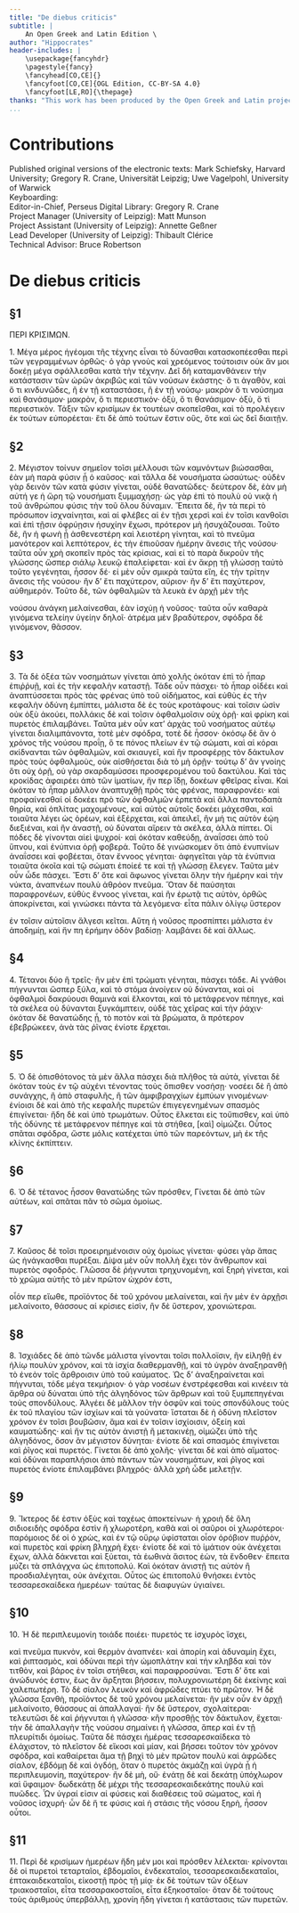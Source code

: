```yaml
---
title: "De diebus criticis"
subtitle: |
	An Open Greek and Latin Edition \ 
author: "Hippocrates"
header-includes: | 
	\usepackage{fancyhdr}
	\pagestyle{fancy}
	\fancyhead[CO,CE]{}
	\fancyfoot[CO,CE]{OGL Edition, CC-BY-SA 4.0}
	\fancyfoot[LE,RO]{\thepage}
thanks: "This work has been produced by the Open Greek and Latin project through the help of volunteers. See contributions for details."
...
```


# Contributions  

Published original versions of the electronic texts: Mark Schiefsky, Harvard University; Gregory R. Crane, Universität Leipzig; Uwe Vagelpohl, University of Warwick  
 Keyboarding:   
 Editor-in-Chief, Perseus Digital Library: Gregory R. Crane  
 Project Manager (University of Leipzig): Matt Munson  
 Project Assistant (University of Leipzig): Annette Geßner  
 Lead Developer (University of Leipzig): Thibault Clérice  
 Technical Advisor: Bruce Robertson  

# De diebus criticis  

## §1  

<head>ΠΕΡΙ ΚΡΙΣΙΜΩΝ.</head>
<p>1. Μέγα μέρος ἡγέομαι τῆς τέχνης εἶναι τὸ δύνασθαι κατασκοπέεσθαι
<lb/>περὶ τῶν γεγραμμένων ὀρθῶς· ὁ γὰρ γνοὺς καὶ χρεόμενος
<lb/>τούτοισιν οὐκ ἄν μοι δοκέῃ μέγα σφάλλεσθαι κατὰ τὴν τέχνην. Δεῖ
<lb/>δὴ καταμανθάνειν τὴν κατάστασιν τῶν ὡρῶν ἀκριβῶς καὶ τῶν νούσων
<lb/>ἑκάστης· ὅ τι ἀγαθὸν, καὶ ὅ τι κινδυνῶδες, ἢ ἐν τῇ καταστάσει,
<lb/>ἢ ἐν τῇ νούσῳ· μακρὸν ὅ τι νούσημα καὶ θανάσιμον· μακρὸν,
<lb/>ὅ τι περιεστικόν· ὀξὺ, ὅ τι θανάσιμον· ὀξὺ, ὅ τὶ περιεστικὸν. Τάξιν
<lb/>τῶν κρισίμων ἐκ τουτέων σκοπεῖσθαι, καὶ τὸ προλέγειν ἐκ τούτων
<lb/>εὐπορέεται· ἔτι δὲ ἀπὸ τούτων ἔστιν οὓς, ὅτε καὶ ὡς δεῖ διαιτῇν.
</p>  

## §2  

<p>2. Μέγιστον τοίνυν σημεῖον τοῖσι μέλλουσι τῶν καμνόντων βιώσασθαι,
<lb/>ἐὰν μὴ παρὰ φύσιν ᾖ ὁ καῦσος· καὶ τἄλλα δὲ νουσήματα
<lb/>ὡσαύτως· οὐδὲν γὰρ δεινὸν τῶν κατὰ φύσιν γίνεται, οὐδὲ θανατῶδες·
<lb/>δεύτερον δὲ, ἐὰν μὴ αὐτή γε ἡ ὥρη τῷ νουσήματι ξυμμαχήσῃ· ὡς
<lb/>γὰρ ἐπὶ τὸ πουλὺ οὐ νικᾷ ἡ τοῦ ἀνθρώπου φύσις τὴν τοῦ ὅλου δύναμιν.
<lb/>Ἔπειτα δὲ, ἢν τὰ περὶ τὸ πρόσωπον ἰσχναίνηται, καὶ αἱ φλέβες
<lb/>αἱ ἐν τῇσι χερσὶ καὶ ἐν τοῖσι κανθοῖσι καὶ ἐπὶ τῇσιν ὀφρύῃσιν ἡσυχίην
<lb/>ἔχωσι, πρότερον μὴ ἡσυχάζουσαι. Τοῦτο δὲ, ἢν ἡ φωνὴ ᾖ ἀσθενεστέρη
<lb/>καὶ λειοτέρη γίνηται, καὶ τὸ πνεῦμα μανότερον καὶ λεπτότερον,
<lb/>ἐς τὴν ἐπιοῦσαν ἡμέρην ἄνεσις τῆς νούσου· ταῦτα οὖν χρὴ
<lb/>σκοπεῖν πρὸς τὰς κρίσιας, καὶ εἰ τὸ παρὰ δικροῦν τῆς γλώσσης ὥσπερ
<lb/>σιάλῳ λευκῷ ἐπαλείφεται· καὶ ἐν ἄκρῃ τῇ γλώσσῃ ταὐτὸ τοῦτο γεγένηται,
<lb/>ἧσσον δέ· εἰ μὲν οὖν σμικρὰ ταῦτα εἴη, ἐς τὴν τρίτην
<lb/>ἄνεσις τῆς νούσου· ἢν δ’ ἔτι παχύτερον, αὔριον· ἢν δ’ ἔτι παχύτερον,
<lb/>αὐθημερόν. Τοῦτο δὲ, τῶν ὀφθαλμῶν τὰ λευκὰ ἐν ἀρχῇ μὲν τῆς

<pb n="300"/>

νούσου ἀνάγκη μελαίνεσθαι, ἐὰν ἰσχύῃ ἡ νοῦσος· ταῦτα οὖν καθαρὰ
<lb/>γινόμενα τελείην ὑγείην δηλοῖ· ἀτρέμα μὲν βραδύτερον, σφόδρα δὲ
<lb/>γινόμενον, θᾶσσον.
</p>  

## §3  

<p>3. Τὰ δὲ ὀξέα τῶν νοσημάτων γίνεται ἀπὸ χολῆς ὁκόταν ἐπὶ τὸ
<lb/>ἧπαρ ἐπιῤῥυῇ, καὶ ἐς τὴν κεφαλὴν καταστῇ. Τάδε οὖν πάσχει· τὸ
<lb/>ἧπαρ οἰδέει καὶ ἀναπτύσσεται πρὸς τὰς φρένας ὑπὸ τοῦ οἰδήματος,
<lb/>καὶ εὐθὺς ἐς τὴν κεφαλὴν ὀδύνη ἐμπίπτει, μάλιστα δὲ ἐς τοὺς κροτάφους·
<lb/>καὶ τοῖσιν ὠσὶν οὐκ ὀξὺ ἀκούει, πολλάκις δὲ καὶ τοῖσιν
<lb/>ὀφθαλμοῖσιν οὐχ ὁρῇ· καὶ φρίκη καὶ πυρετὸς ἐπιλαμβάνει. Ταῦτα
<lb/>μὲν οὖν κατ’ ἀρχὰς τοῦ νοσήματος αὐτέῳ γίνεται διαλιμπάνοντα,
<lb/>τοτὲ μὲν σφόδρα, τοτὲ δὲ ἧσσον· ὁκόσῳ δὲ ἂν ὁ χρόνος τῆς νούσου
<lb/>προΐῃ, ὅ τε πόνος πλείων ἐν τῷ σώματι, καὶ αἱ κόραι σκίδνανται τῶν
<lb/>ὀφθαλμῶν, καὶ σκιαυγεῖ, καὶ ἢν προσφέρῃς τὸν δάκτυλον πρὸς τοὺς
<lb/>ὀφθαλμοὺς, οὐκ αἰσθήσεται διὰ τὸ μὴ ὁρῇν· τούτῳ δ’ ἂν γνοίης ὅτι
<lb/>οὐχ ὁρῇ, οὐ γὰρ σκαρδαμύσσει προσφερομένου τοῦ δακτύλου. Καὶ τὰς
<lb/>κροκίδας ἀφαιρέει ἀπὸ τῶν ἱματίων, ἤν περ ἴδῃ, δοκέων φθεῖρας
<lb/>εἶναι. Καὶ ὁκόταν τὸ ἧπαρ μᾶλλον ἀναπτυχθῇ πρὸς τὰς φρένας, παραφρονέει·
<lb/>καὶ προφαίνεσθαί οἱ δοκέει πρὸ τῶν ὀφθαλμῶν ἑρπετὰ καὶ
<lb/>ἄλλα παντοδαπὰ θηρία, καὶ ὁπλίτας μαχομένους, καὶ αὐτὸς αὐτοῖς
<lb/>δοκέει μάχεσθαι, καὶ τοιαῦτα λέγει ὡς ὁρέων, καὶ ἐξέρχεται, καὶ
<lb/>ἀπειλεῖ, ἢν μή τις αὐτὸν ἐῴη διεξιέναι, καὶ ἢν ἀναστῇ, οὐ δύναται
<lb/>αἴρειν τὰ σκέλεα, ἀλλὰ πίπτει. Οἱ πόδες δὲ γίνονται αἰεὶ ψυχροί·
<lb/>καὶ ὁκόταν καθεύδῃ, ἀναΐσσει ἀπὸ τοῦ ὕπνου, καὶ ἐνύπνια ὁρῇ φοβερά.
<lb/>Τοῦτο δὲ γινώσκομεν ὅτι ἀπὸ ἐνυπνίων ἀναΐσσει καὶ φοβέεται,
<lb/>ὅταν ἔννοος γένηται· ἀφηγεῖται γὰρ τὰ ἐνύπνια τοιαῦτα ὁκοῖα καὶ
<lb/>τῷ σώματι ἐποίεέ τε καὶ τῇ γλώσσῃ ἔλεγεν. Ταῦτα μὲν οὖν ὧδε
<lb/>πάσχει. Ἔστι δ’ ὅτε καὶ ἄφωνος γίνεται ὅλην τὴν ἡμέρην καὶ τὴν
<lb/>νύκτα, ἀναπνέων πουλὺ ἀθρόον πνεῦμα. Ὅταν δὲ παύσηται παραφρονέων,
<lb/>εὐθὺς ἔννοος γίνεται, καὶ ἢν ἐρωτᾷ τις αὐτὸν, ὀρθῶς ἀποκρίνεται,
<lb/>καὶ γινώσκει πάντα τὰ λεγόμενα· εἶτα πάλιν ὀλίγῳ ὕστερον

<pb n="302"/>

ἐν τοῖσιν αὐτοῖσιν ἄλγεσι κεῖται. Αὕτη ἡ νοῦσος προσπίπτει
<lb/>μάλιστα ἐν ἀποδημίῃ, καὶ ἤν πη ἐρήμην ὁδὸν βαδίσῃ· λαμβάνει δὲ
<lb/>καὶ ἄλλως.
</p>  

## §4  

<p>4. Τέτανοι δύο ἢ τρεῖς· ἢν μὲν ἐπὶ τρώματι γένηται, πάσχει
<lb/>τάδε. Αἱ γνάθοι πήγνυνται ὥσπερ ξύλα, καὶ τὸ στόμα ἀνοίγειν οὐ
<lb/>δύνανται, καὶ οἱ ὀφθαλμοὶ δακρύουσι θαμινὰ καὶ ἕλκονται, καὶ τὸ
<lb/>μετάφρενον πέπηγε, καὶ τὰ σκέλεα οὐ δύνανται ξυγκάμπτειν, οὐδὲ
<lb/>τὰς χεῖρας καὶ τὴν ῥάχιν· ὁκόταν δὲ θανατώδης ᾖ, τὸ ποτὸν καὶ τὰ
<lb/>βρώματα, ἃ πρότερον ἐβεβρώκεεν, ἀνὰ τὰς ῥῖνας ἐνίοτε ἔρχεται.
</p>  

## §5  

<p>5. Ὁ δὲ ὀπισθότονος τὰ μὲν ἄλλα πάσχει διὰ πλῆθος τὰ αὐτὰ,
<lb/>γίνεται δὲ ὁκόταν τοὺς ἐν τῷ αὐχένι τένοντας τοὺς ὄπισθεν νοσήσῃ·
<lb/>νοσέει δὲ ἢ ἀπὸ συνάγχης, ἢ ἀπὸ σταφυλῆς, ἢ τῶν ἀμφιβραγχίων
<lb/>ἐμπύων γινομένων· ἐνίοισι δὲ καὶ ἀπὸ τῆς κεφαλῆς πυρετῶν ἐπιγεγενημένων
<lb/>σπασμὸς ἐπιγίνεται· ἤδη δὲ καὶ ὑπὸ τρωμάτων. Οὗτος
<lb/>ἕλκεται εἰς τοὔπισθεν, καὶ ὑπὸ τῆς ὀδύνης τὲ μετάφρενον πέπηγε
<lb/>καὶ τὰ στήθεα, [καὶ] οἰμώζει. Οὗτος σπᾶται σφόδρα, ὥστε μόλις
<lb/>κατέχεται ὑπὸ τῶν παρεόντων, μὴ ἐκ τῆς κλίνης ἐκπίπτειν.
</p>  

## §6  

<p>6. Ὁ δὲ τέτανος ἧσσον θανατώδης τῶν πρόσθεν, Γίνεται δὲ ἀπὸ
<lb/>τῶν αὐτέων, καὶ σπᾶται πᾶν τὸ σῶμα ὁμοίως.
</p>  

## §7  

<p>7. Καῦσος δὲ τοῖσι προειρημένοισιν οὐχ ὁμοίως γίνεται· φύσει
<lb/>γὰρ ἅπας ὡς ἠνάγκασθαι πυρέξαι. Δίψα μὲν οὖν πολλὴ ἔχει τὸν
<lb/>ἄνθρωπον καὶ πυρετὸς σφοδρός. Γλῶσσα δὲ ῥήγνυται τρηχυνομένη,
<lb/>καὶ ξηρὴ γίνεται, καὶ τὸ χρῶμα αὐτῆς τὸ μὲν πρῶτον ὠχρόν ἐστι,

<pb n="304"/>

οἷόν περ εἴωθε, προϊόντος δὲ τοῦ χρόνου μελαίνεται, καὶ ἢν μὲν ἐν
<lb/>ἀρχῇσι μελαίνοιτο, θάσσους αἱ κρίσιες εἰσὶν, ἢν δὲ ὕστερον,
<lb/>χρονιώτεραι.
</p>  

## §8  

<p>8. Ἰσχιάδες δὲ ἀπὸ τῶνδε μάλιστα γίνονται τοῖσι πολλοϊσιν, ἢν
<lb/>εἱληθῇ ἐν ἡλίῳ πουλὺν χρόνον, καὶ τὰ ἰσχία διαθερμανθῇ, καὶ τὸ
<lb/>ὑγρὸν ἀναξηρανθῇ τὸ ἐνεὸν τοῖς ἄρθροισιν ὑπὸ τοῦ καύματος. Ὡς δ’
<lb/>ἀναξηραίνεται καὶ πήγνυται, τόδε μέγα τεκμήριον· ὁ γὰρ νοσέων
<lb/>ἐνστρέφεσθαι καὶ κινέειν τὰ ἄρθρα οὐ δύναται ὑπὸ τῆς ἀλγηδόνος
<lb/>τῶν ἄρθρων καὶ τοῦ ξυμπεπηγέναι τοὺς σπονδύλους. Ἀλγέει δὲ
<lb/>μᾶλλον τὴν ὀσφῦν καὶ τοὺς σπονδύλους τοὺς ἐκ τοῦ πλαγίου τῶν
<lb/>ἰσχίων καὶ τὰ γούνατα· ἵσταται δὲ ἡ ὀδύνη πλεῖστον χρόνον ἐν τοῖσι
<lb/>βουβῶσιν, ἅμα καὶ ἐν τοῖσιν ἰσχίοισιν, ὀξείη καὶ καυματώδης· καὶ
<lb/>ἤν τις αὐτὸν ἀνιστῇ ἢ μετακινέῃ, οἰμώζει ὑπὸ τῆς ἀλγηδόνος, ὅσον
<lb/>ἂν μέγιστον δύνηται· ἐνίοτε δὲ καὶ σπασμὸς ἐπιγίνεται καὶ ῥῖγος
<lb/>καὶ πυρετός. Γίνεται δὲ ἀπὸ χολῆς· γίνεται δὲ καὶ ἀπὸ αἵματος·
<lb/>καὶ ὀδύναι παραπλήσιοι ἀπὸ πάντων τῶν νουσημάτων, καὶ ῥῖγος
<lb/>καὶ πυρετὸς ἐνίοτε ἐπιλαμβάνει βληχρός· ἀλλὰ χρὴ ὧδε μελετῇν.
</p>  

## §9  

<p>9. Ἴκτερος δέ ἐστιν ὀξὺς καὶ ταχέως ἀποκτείνων· ἡ χροιὴ δὲ
<lb/>ὅλη σιδιοειδὴς σφόδρα ἐστὶν ἢ χλωροτέρη, καθὰ καὶ οἱ σαῦροι οἱ
<lb/>χλωρότεροι· παρόμοιος δέ οἱ ὁ χρὼς, καὶ ἐν τῷ οὔρῳ ὑφίσταται
<lb/>οἷον ὀρόβιον πυῤῥὸν, καὶ πυρετὸς καὶ φρίκη βληχρὴ ἔχει· ἐνίοτε δὲ
<lb/>καὶ τὸ ἱμάτιον οὐκ ἀνέχεται ἔχων, ἀλλὰ δάκνεται καὶ ξύεται, τὰ
<lb/>ἑωθινὰ ἄσιτος ἐὼν, τὰ ἔνδοθεν· ἔπειτα μύζει τὰ σπλάγχνα ὡς ἐπιτοπολύ.
<lb/>Καὶ ὁκόταν ἀνιστῇ τις αὐτὸν ἢ προσδιαλέγηται, οὐκ ἀνέχιται.
<lb/>Οὗτος ὡς ἐπιτοπολύ θνήσκει ἐντὸς τεσσαρεσκαίδεκα ἡμερέων·
<lb/>ταύτας δὲ διαφυγὼν ὑγιαίνει.
</p>  

## §10  

<p>10. Ἡ δὲ περιπλευμονίη τοιάδε ποιέει· πυρετός τε ἰσχυρὸς ἴσχει,

<pb n="306"/>

καὶ πνεῦμα πυκνὸν, καὶ θερμὸν ἀναπνέει· καὶ ἀπορίη καὶ ἀδυναμίη
<lb/>ἔχει, καὶ ῥιπτασμὸς, καὶ ὀδύναι περὶ τὴν ὠμοπλάτην καὶ τὴν
<lb/>κληβδα καὶ τὸν τιτθὸν, καὶ βάρος ἐν τοῖσι στήθεσι, καὶ παραφροσύναι.
<lb/>Ἔστι δ’ ὅτε καὶ ἀνώδυνός ἐστιν, ἕως ἂν ἄρξηται βήσσειν, πολυχρονιωτέρη
<lb/>δὲ ἐκείνης καὶ χαλεπωτέρη. Τὸ δὲ σίαλον λευκὸν καὶ
<lb/>ἀφρῶδες πτύει τὸ πρῶτον. Ἡ δὲ γλῶσσα ξανθὴ, προϊόντος δὲ τοῦ
<lb/>χρόνου μελαίνεται· ἢν μὲν οὖν ἐν ἀρχῇ μελαίνοιτο, θάσσους αἱ
<lb/>ἀπαλλαγαί· ἢν δὲ ὕστερον, σχολαίτεραι· τελευτῶσι δὲ καὶ ῥήγνυται
<lb/>ἡ γλῶσσα· κἢν προσθῇς τὸν δάκτυλον, ἔχεται· τὴν δὲ ἀπαλλαγὴν
<lb/>τῆς νούσου σημαίνει ἡ γλῶσσα, ἅπερ καὶ ἐν τῇ πλευρίτιδι ὁμοίως.
<lb/>Ταῦτα δὲ πάσχει ἡμέρας τεσσαρεσκαίδεκα τὸ ἐλάχιστον, τὸ πλεῖστον
<lb/>δὲ εἴκοσι καὶ μίαν, καὶ βήσσει τοῦτον τὸν χρόνον σφόδρα, καὶ καθαίρεται
<lb/>ἅμα τῇ βηχὶ τὸ μὲν πρῶτον πουλὺ καὶ ἀφρῶδες σίαλον,
<lb/>ἑβδόμῃ δὲ καὶ ὀγδόῃ, ὅταν ὁ πυρετὸς ἀκμάζῃ καὶ ὑγρὰ ᾖ ἡ περιπλευμονίη,
<lb/>παχύτερον· ἢν δὲ μὴ, οὔ· ἐνάτῃ δὲ καὶ δεκάτῃ ὑπόχλωρον
<lb/>καὶ ὕφαιμον· δωδεκάτῃ δὲ μέχρι τῆς τεσσαρεσκαιδεκάτης
<lb/>πουλὺ καὶ πυῶδες. Ὧν ὑγραί εἰσιν αἱ φύσεις καὶ διαθέσεις τοῦ
<lb/>σώματος, καὶ ἡ νοῦσος ἰσχυρή· ὧν δὲ ἥ τε φύσις καὶ ἡ στάσις τῆς
<lb/>νόσου ξηρὴ, ἧσσον οὗτοι.
</p>  

## §11  

<p>11. Περὶ δὲ κρισίμων ἡμερέων ἤδη μέν μοι καὶ πρόσθεν λέλεκται·
<lb/>κρίνονται δὲ οἱ πυρετοὶ τεταρταῖοι, ἑβδομαῖοι, ἑνδεκαταῖοι,
<lb/>τεσσαρεσκαιδεκαταῖοι, ἑπτακαιδεκαταῖοι, εἰκοστῇ πρὸς τῇ μίᾳ·
<lb/>ἐκ δὲ τούτων τῶν ὀξέων τριακοσταῖοι, εἶτα τεσσαρακοσταῖοι, εἶτα
<lb/>ἑξηκοσταῖοι· ὅταν δὲ τούτους τοὺς ἀριθμοὺς ὑπερβάλλῃ, χρονίη ἤδη
<lb/>γίνεται ἡ κατάστασις τῶν πυρετῶν.
</p>  

